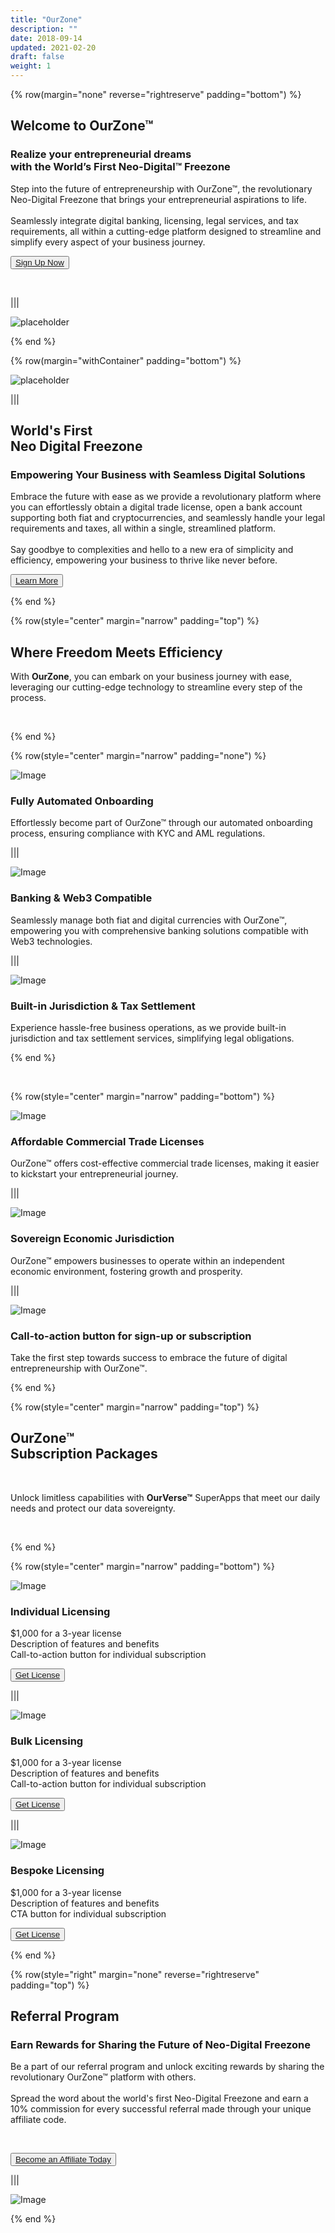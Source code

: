 ```yaml
---
title: "OurZone"
description: ""
date: 2018-09-14
updated: 2021-02-20
draft: false
weight: 1
---
```


<!-- section 1 (header) -->

{% row(margin="none" reverse="rightreserve" padding="bottom") %}

<div class="px-4 md:px-16 lg:px-28">

## Welcome to OurZone&trade;  

### Realize your entrepreneurial dreams  <br> with the World’s First Neo-Digital™ Freezone 

Step into the future of entrepreneurship with OurZone™, the revolutionary Neo-Digital Freezone that brings your entrepreneurial aspirations to life. <br>
<br>Seamlessly integrate digital banking, licensing, legal services, and tax requirements, all within a cutting-edge platform designed to streamline and simplify every aspect of your business journey. 

<button>[Sign Up Now](/signup)</button>

</div>

<br>

|||

![placeholder](./img/oz_home.png#mx-auto)

{% end %}

<div class="container mx-auto"> 



<!-- section 2 security -->

{% row(margin="withContainer" padding="bottom") %}

![placeholder](./img/freezone2.png#mx-auto)

|||

## World's First <br>Neo Digital Freezone

### Empowering Your Business with Seamless Digital Solutions
 
 Embrace the future with ease as we provide a revolutionary platform where you can effortlessly obtain a digital trade license, open a bank account supporting both fiat and cryptocurrencies, and seamlessly handle your legal requirements and taxes, all within a single, streamlined platform. <br>
 <br>Say goodbye to complexities and hello to a new era of simplicity and efficiency, empowering your business to thrive like never before.

<button>[Learn More](/technology)</button>

{% end %}



<!-- section 3 features title -->

{% row(style="center" margin="narrow" padding="top") %}

## Where Freedom Meets Efficiency

With **OurZone**, you can embark on your business journey with ease, leveraging our cutting-edge technology to streamline every step of the process.

<br>

{% end %}

{% row(style="center" margin="narrow" padding="none") %}

<div class="mx-4 my-4">

![Image](./img/automation.png#sm#mx-auto)

### Fully Automated Onboarding 
Effortlessly become part of OurZone™ through our automated onboarding process, ensuring compliance with KYC and AML regulations.

</div>

|||

<div class="mx-4 my-4">

![Image](./img/banking.png#sm#mx-auto)

### Banking & Web3 Compatible
Seamlessly manage both fiat and digital currencies with OurZone™, empowering you with comprehensive banking solutions compatible with Web3 technologies.

</div>

|||

<div class="mx-4 my-4">

![Image](./img/jurisdiction.png#sm#mx-auto)
### Built-in Jurisdiction & Tax Settlement 
 Experience hassle-free business operations, as we provide built-in jurisdiction and tax settlement services, simplifying legal obligations.

</div>

{% end %}

<br>



{% row(style="center" margin="narrow" padding="bottom") %}

<div class="mx-4 my-4">

![Image](./img/license.png#sm#mx-auto)
### Affordable Commercial Trade Licenses
OurZone™ offers cost-effective commercial trade licenses, making it easier to kickstart your entrepreneurial journey.

</div>

|||

<div class="mx-4 my-4">

![Image](./img/fe.png#sm#mx-auto)
### Sovereign Economic Jurisdiction 
OurZone™ empowers businesses to operate within an independent economic environment, fostering growth and prosperity.

</div>

|||

<div class="mx-4 my-4">

![Image](./img/cta.png#sm#mx-auto)
### Call-to-action button for sign-up or subscription
Take the first step towards success to embrace the future of digital entrepreneurship with OurZone™.

</div>

{% end %}



<!-- section 5 subscription -->

{% row(style="center" margin="narrow" padding="top") %}

## OurZone&trade; <br> Subscription Packages

<br>

Unlock limitless capabilities with __OurVerse&trade;__ SuperApps that meet our daily needs and protect our data sovereignty.

<br>

{% end %}

{% row(style="center" margin="narrow" padding="bottom") %}

<div class="mx-4 my-4">

![Image](./img/1.png#sm#mx-auto)

### Individual Licensing
 $1,000 for a 3-year license<br>
 Description of features and benefits<br>
 Call-to-action button for individual subscription<br>

<button>[Get License](/signup)</button>

</div>

|||

<div class="mx-4 my-4">

![Image](./img/2.png#sm#mx-auto)
### Bulk Licensing
 $1,000 for a 3-year license<br>
 Description of features and benefits<br>
 Call-to-action button for individual subscription<br>

<button>[Get License](/signup)</button>

</div>

|||


<div class="mx-4 my-4">

![Image](./img/3.png#sm#mx-auto)
### Bespoke Licensing
 $1,000 for a 3-year license <br>
 Description of features and benefits <br>
 CTA button for individual subscription <br>

<button>[Get License](/signup)</button>

{% end %}

</div>

</div>


<!-- section 6 Buy -->

{% row(style="right" margin="none" reverse="rightreserve" padding="top") %}

<div class="px-4 lg:px-10">

## Referral Program

### Earn Rewards for Sharing the Future of Neo-Digital Freezone

Be a part of our referral program and unlock exciting rewards by sharing the revolutionary OurZone™ platform with others. <br>
<br>Spread the word about the world's first Neo-Digital Freezone and earn a 10% commission for every successful referral made through your unique affiliate code. 

<br>

<button>[Become an Affiliate Today](/signup)</button>

</div>

|||


![Image](./img/referral2.png#lg#mx-auto)



{% end %}

